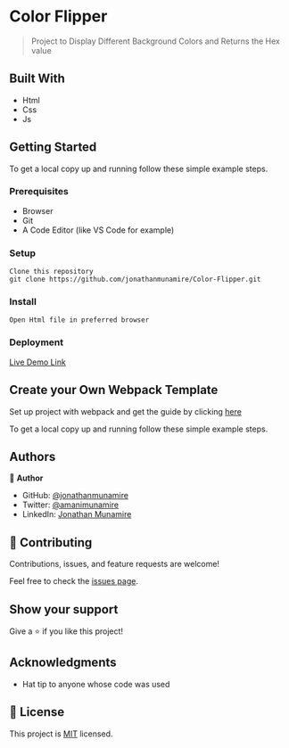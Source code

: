 # Color Flipper

> Project to Display Different Background Colors and Returns the Hex value

## Built With

- Html
- Css
- Js

## Getting Started

To get a local copy up and running follow these simple example steps.

### Prerequisites

- Browser
- Git
- A Code Editor (like VS Code for example)

### Setup

    Clone this repository
    git clone https://github.com/jonathanmunamire/Color-Flipper.git

### Install

    Open Html file in preferred browser

### Deployment

[Live Demo Link](https://jonathanmunamire.github.io/Color-Flipper/dist/)

## Create your Own Webpack Template

Set up project with webpack and get the guide by clicking [here](https://github.com/microverseinc/curriculum-javascript/blob/main/todo-list/exercises/exercise_set_up_project_with_webpack.md)

To get a local copy up and running follow these simple example steps.

## Authors

👤 **Author**

- GitHub: [@jonathanmunamire](https://github.com/jonathanmunamire)
- Twitter: [@amanimunamire](https://twitter.com/amanimunamire)
- LinkedIn: [Jonathan Munamire](https://www.linkedin.com/in/jonathanmunamire/)

## 🤝 Contributing

Contributions, issues, and feature requests are welcome!

Feel free to check the [issues page](../../issues/).

## Show your support

Give a ⭐️ if you like this project!

## Acknowledgments

- Hat tip to anyone whose code was used

## 📝 License

This project is [MIT](./LICENSE) licensed.
